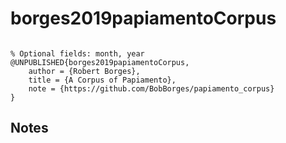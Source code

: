 # borges2019papiamentoCorpus




```

% Optional fields: month, year
@UNPUBLISHED{borges2019papiamentoCorpus,
	author = {Robert Borges},
	title = {A Corpus of Papiamento},
	note = {https://github.com/BobBorges/papiamento_corpus}
}
```




## Notes

